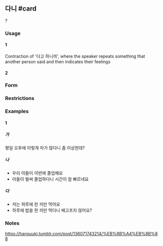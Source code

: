 ## 다니 #card
?
### Usage
#### 1
Contraction of '다고 하니까', where the speaker repeats something that another person said and then indicates their feelings
#### 2

### Form
### Restrictions
### Examples
#### 1
##### 가
평일 오후에 이렇게 차가 많다니 좀 이상한데?
##### 나
* 우리 아들이 이번에 졸업해요
* 아들이 벌써 졸업하다니 시간이 참 빠르네요
##### 다
* 저는 하루에 한 끼만 먹어요
* 하루에 밥을 한 끼만 먹다니 배고프지 않어요?

### Notes
https://hansuuki.tumblr.com/post/136071743214/%EB%8B%A4%EB%8B%88
